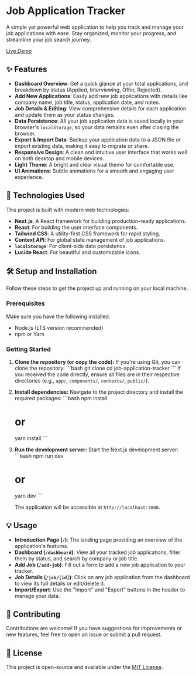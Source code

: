 # Job Application Tracker

A simple yet powerful web application to help you track and manage your job applications with ease. Stay organized, monitor your progress, and streamline your job search journey.

[Live Demo](https://https://job-tracker-app-nu.vercel.app/)

## ✨ Features

*   **Dashboard Overview**: Get a quick glance at your total applications, and breakdown by status (Applied, Interviewing, Offer, Rejected).
*   **Add New Applications**: Easily add new job applications with details like company name, job title, status, application date, and notes.
*   **Job Details & Editing**: View comprehensive details for each application and update them as your status changes.
*   **Data Persistence**: All your job application data is saved locally in your browser's `localStorage`, so your data remains even after closing the browser.
*   **Export & Import Data**: Backup your application data to a JSON file or import existing data, making it easy to migrate or share.
*   **Responsive Design**: A clean and intuitive user interface that works well on both desktop and mobile devices.
*   **Light Theme**: A bright and clear visual theme for comfortable use.
*   **UI Animations**: Subtle animations for a smooth and engaging user experience.


## 🚀 Technologies Used

This project is built with modern web technologies:

*   **Next.js**: A React framework for building production-ready applications.
*   **React**: For building the user interface components.
*   **Tailwind CSS**: A utility-first CSS framework for rapid styling.
*   **Context API**: For global state management of job applications.
*   **`localStorage`**: For client-side data persistence.
*   **Lucide React**: For beautiful and customizable icons.

## 🛠️ Setup and Installation

Follow these steps to get the project up and running on your local machine.

### Prerequisites

Make sure you have the following installed:

*   Node.js (LTS version recommended)
*   npm or Yarn

### Getting Started

1.  **Clone the repository (or copy the code):**
    If you're using Git, you can clone the repository:
    \`\`\`bash
    git clone <repository-url>
    cd job-application-tracker
    \`\`\`
    If you received the code directly, ensure all files are in their respective directories (e.g., `app/`, `components/`, `contexts/`, `public/`).

2.  **Install dependencies:**
    Navigate to the project directory and install the required packages:
    \`\`\`bash
    npm install
    # or
    yarn install
    \`\`\`

3.  **Run the development server:**
    Start the Next.js development server:
    \`\`\`bash
    npm run dev
    # or
    yarn dev
    \`\`\`

    The application will be accessible at `http://localhost:3000`.

## 💡 Usage

*   **Introduction Page (`/`)**: The landing page providing an overview of the application's features.
*   **Dashboard (`/dashboard`)**: View all your tracked job applications, filter them by status, and search by company or job title.
*   **Add Job (`/add-job`)**: Fill out a form to add a new job application to your tracker.
*   **Job Details (`/job/[id]`)**: Click on any job application from the dashboard to view its full details or edit/delete it.
*   **Import/Export**: Use the "Import" and "Export" buttons in the header to manage your data.

## 🤝 Contributing

Contributions are welcome! If you have suggestions for improvements or new features, feel free to open an issue or submit a pull request.

## 📄 License

This project is open-source and available under the [MIT License](LICENSE).
